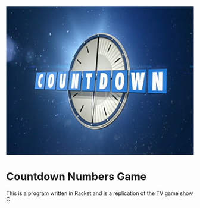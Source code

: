 <div align="center"><img src ="https://github.com/Fourth-Year-Functional-Programming/Racket-Countdown-Fourth-Year/blob/development/ExternalImages/CountdownReadme.jpg" width="900" height="400"/></div>

# Countdown Numbers Game
This is a program written in Racket and is a replication of the TV game show C
